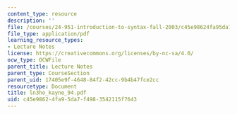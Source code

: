 ```yaml
---
content_type: resource
description: ''
file: /courses/24-951-introduction-to-syntax-fall-2003/c45e98624fa95da7f4983542115f7643_ln3ho_kayne_94.pdf
file_type: application/pdf
learning_resource_types:
- Lecture Notes
license: https://creativecommons.org/licenses/by-nc-sa/4.0/
ocw_type: OCWFile
parent_title: Lecture Notes
parent_type: CourseSection
parent_uid: 17405e9f-4648-84f2-42cc-9b4b47fce2cc
resourcetype: Document
title: ln3ho_kayne_94.pdf
uid: c45e9862-4fa9-5da7-f498-3542115f7643
---
```

